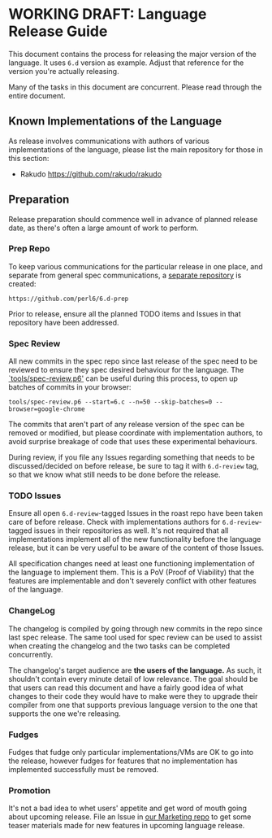 # WORKING DRAFT: Language Release Guide

This document contains the process for releasing the major version of the language. It uses
`6.d` version as example. Adjust that reference for the version you're actually releasing.

Many of the tasks in this document are concurrent. Please read through the entire document.

## Known Implementations of the Language

As release involves communications with authors of various implementations of the language,
please list the main repository for those in this section:

* Rakudo https://github.com/rakudo/rakudo

## Preparation

Release preparation should commence well in advance of planned release date, as there's often
a large amount of work to perform.

### Prep Repo

To keep various communications for the particular release in one place, and separate from general
spec communications, a [separate repository](https://github.com/perl6/6.d-prep) is created:

    https://github.com/perl6/6.d-prep

Prior to release, ensure all the planned TODO items and Issues in that repository have
been addressed.

### Spec Review

All new commits in the spec repo since last release of the spec need to be reviewed to ensure
they spec desired behaviour for the language. The [`tools/spec-review.p6'](tools/spec-review.p6)
can be useful during this process, to open up batches of commits in your browser:

    tools/spec-review.p6 --start=6.c --n=50 --skip-batches=0 --browser=google-chrome

The commits that aren't part of any release version of the spec can be removed or modified, but
please coordinate with implementation authors, to avoid surprise breakage of code that uses these
experimental behaviours.

During review, if you file any Issues regarding something that needs to be discussed/decided on
before release, be sure to tag it with `6.d-review` tag, so that we know what still needs to be
done before the release.

### TODO Issues

Ensure all open `6.d-review`-tagged Issues in the roast repo have been taken care of before release.
Check with implementations authors for `6.d-review`-tagged issues in their repositories as well.
It's not required that all implementations implement all of the new functionality before the
language release, but it can be very useful to be aware of the content of those Issues.

All specification changes need at least one functioning implementation of the language to
implement them. This is a PoV (Proof of Viability) that the features are implementable and don't
severely conflict with other features of the language.

### ChangeLog

The changelog is compiled by going through new commits in the repo since last spec release.
The same tool used for spec review can be used to assist when creating the changelog and the two
tasks can be completed concurrently.

The changelog's target audience are **the users of the language.** As such, it shouldn't contain
every minute detail of low relevance. The goal should be that users can read this document and
have a fairly good idea of what changes to their code they would have to make were they to upgrade
their compiler from one that supports previous language version to the one that supports the
one we're releasing.

### Fudges

Fudges that fudge only particular implementations/VMs are OK to go into the release, however
fudges for features that no implementation has implemented successfully must be removed.

### Promotion

It's not a bad idea to whet users' appetite and get word of mouth going about upcoming release.
File an Issue in [our Marketing repo](https://github.com/perl6/roast) to get some teaser materials
made for new features in upcoming language release.
